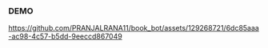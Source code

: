 ### DEMO



https://github.com/PRANJALRANA11/book_bot/assets/129268721/6dc85aaa-ac98-4c57-b5dd-9eeccd867049




